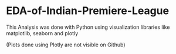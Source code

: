 # EDA-of-Indian-Premiere-League
This Analysis was done with Python using visualization libraries like matplotlib, seaborn and plotly

(Plots done using Plotly are not visible on Github)
